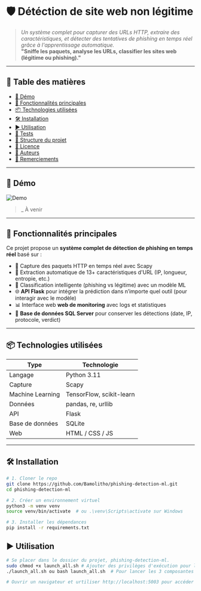 # 🛡️ Détéction de site web non légitime
> _Un système complet pour capturer des URLs HTTP, extraire des caractéristiques, et détecter des tentatives de phishing en temps réel grâce à l'apprentissage automatique._  
> **"Sniffe les paquets, analyse les URLs, classifier les sites web (légitime ou phishing)."**
---

## 🧭 Table des matières

- [📸 Démo](#-démo)
- [🚀 Fonctionnalités principales](#-fonctionnalités-principales)
- [📦 Technologies utilisées](#-technologies-utilisées)
- [🛠️ Installation](#️-installation)
- [▶️ Utilisation](#️-utilisation)
- [🧪 Tests](#-tests)
- [📁 Structure du projet](#-structure-du-projet)
- [📄 Licence](#-licence)
- [👤 Auteurs](#-auteurs)
- [🙏 Remerciements](#-remerciements)

---

## 📸 Démo

![Demo](./screenshots/demo.gif)  
>_ À venir

---

## 🚀 Fonctionnalités principales
Ce projet propose un **système complet de détection de phishing en temps réel** basé sur :
- 📡 Capture des paquets HTTP en temps réel avec Scapy
- 🧠 Extraction automatique de 13+ caractéristiques d'URL (IP, longueur, entropie, etc.)
- 🤖 Classification intelligente (phishing vs légitime) avec un modèle ML
- 🌐 **API Flask** pour intégrer la prédiction dans n’importe quel outil (pour interagir avec le modèle)
- 📊 Interface web **web de monitoring** avec logs et statistiques
- 🧾 **Base de données SQL Server** pour conserver les détections (date, IP, protocole, verdict)

---

## 📦 Technologies utilisées

| Type        | Technologie                      |
|-------------|----------------------------------|
| Langage     | Python 3.11                      |
| Capture     | Scapy                            |
| Machine Learning | TensorFlow, scikit-learn    |
| Données     | pandas, re, urllib               |
| API         | Flask                            |
| Base de données | SQLite                       |
| Web         | HTML / CSS / JS                  |

---

## 🛠️ Installation

```bash
# 1. Cloner le repo
git clone https://github.com/Bamolitho/phishing-detection-ml.git
cd phishing-detection-ml

# 2. Créer un environnement virtuel
python3 -m venv venv
source venv/bin/activate  # ou .\venv\Scripts\activate sur Windows

# 3. Installer les dépendances
pip install -r requirements.txt
```

## ▶️ Utilisation
```bash
# Se placer dans le dossier du projet, phishing-detection-ml.
sudo chmod +x launch_all.sh # Ajouter des privilèges d'exécution pour l'utilisateur
./launch_all.sh ou bash launch_all.sh  # Pour lancer les 3 composantes (Modèle ML, la sonde, l'app flask contenant les fonctionnalités essentielles pour l'interface web)

# Ouvrir un navigateur et urtiliser http://localhost:5003 pour accéder à l'interface web
```



